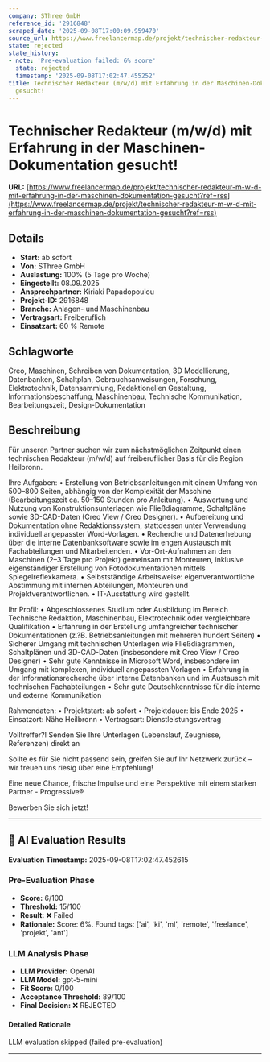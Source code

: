 ```yaml
---
company: SThree GmbH
reference_id: '2916848'
scraped_date: '2025-09-08T17:00:09.959470'
source_url: https://www.freelancermap.de/projekt/technischer-redakteur-m-w-d-mit-erfahrung-in-der-maschinen-dokumentation-gesucht?ref=rss
state: rejected
state_history:
- note: 'Pre-evaluation failed: 6% score'
  state: rejected
  timestamp: '2025-09-08T17:02:47.455252'
title: Technischer Redakteur (m/w/d) mit Erfahrung in der Maschinen-Dokumentation
  gesucht!
---
```



# Technischer Redakteur (m/w/d) mit Erfahrung in der Maschinen-Dokumentation gesucht!
**URL:** [https://www.freelancermap.de/projekt/technischer-redakteur-m-w-d-mit-erfahrung-in-der-maschinen-dokumentation-gesucht?ref=rss](https://www.freelancermap.de/projekt/technischer-redakteur-m-w-d-mit-erfahrung-in-der-maschinen-dokumentation-gesucht?ref=rss)
## Details
- **Start:** ab sofort
- **Von:** SThree GmbH
- **Auslastung:** 100% (5 Tage pro Woche)
- **Eingestellt:** 08.09.2025
- **Ansprechpartner:** Kiriaki Papadopoulou
- **Projekt-ID:** 2916848
- **Branche:** Anlagen- und Maschinenbau
- **Vertragsart:** Freiberuflich
- **Einsatzart:** 60
                                                % Remote

## Schlagworte
Creo, Maschinen, Schreiben von Dokumentation, 3D Modellierung, Datenbanken, Schaltplan, Gebrauchsanweisungen, Forschung, Elektrotechnik, Datensammlung, Redaktionellen Gestaltung, Informationsbeschaffung, Maschinenbau, Technische Kommunikation, Bearbeitungszeit, Design-Dokumentation

## Beschreibung
Für unseren Partner suchen wir zum nächstmöglichen Zeitpunkt einen technischen Redakteur (m/w/d) auf freiberuflicher Basis für die Region Heilbronn.

Ihre Aufgaben:
• Erstellung von Betriebsanleitungen mit einem Umfang von 500–800 Seiten, abhängig von der Komplexität der Maschine (Bearbeitungszeit ca. 50–150 Stunden pro Anleitung).
• Auswertung und Nutzung von Konstruktionsunterlagen wie Fließdiagramme, Schaltpläne sowie 3D-CAD-Daten (Creo View / Creo Designer).
• Aufbereitung und Dokumentation ohne Redaktionssystem, stattdessen unter Verwendung individuell angepasster Word-Vorlagen.
• Recherche und Datenerhebung über die interne Datenbanksoftware sowie im engen Austausch mit Fachabteilungen und Mitarbeitenden.
• Vor-Ort-Aufnahmen an den Maschinen (2–3 Tage pro Projekt) gemeinsam mit Monteuren, inklusive eigenständiger Erstellung von Fotodokumentationen mittels Spiegelreflexkamera.
• Selbstständige Arbeitsweise: eigenverantwortliche Abstimmung mit internen Abteilungen, Monteuren und Projektverantwortlichen.
• IT-Ausstattung wird gestellt.

Ihr Profil:
• Abgeschlossenes Studium oder Ausbildung im Bereich Technische Redaktion, Maschinenbau, Elektrotechnik oder vergleichbare Qualifikation
• Erfahrung in der Erstellung umfangreicher technischer Dokumentationen (z.?B. Betriebsanleitungen mit mehreren hundert Seiten)
• Sicherer Umgang mit technischen Unterlagen wie Fließdiagrammen, Schaltplänen und 3D-CAD-Daten (insbesondere mit Creo View / Creo Designer)
• Sehr gute Kenntnisse in Microsoft Word, insbesondere im Umgang mit komplexen, individuell angepassten Vorlagen
• Erfahrung in der Informationsrecherche über interne Datenbanken und im Austausch mit technischen Fachabteilungen
• Sehr gute Deutschkenntnisse für die interne und externe Kommunikation

Rahmendaten:
• Projektstart: ab sofort
• Projektdauer: bis Ende 2025
• Einsatzort: Nähe Heilbronn
• Vertragsart: Dienstleistungsvertrag

Volltreffer?! Senden Sie Ihre Unterlagen (Lebenslauf, Zeugnisse, Referenzen) direkt an

Sollte es für Sie nicht passend sein, greifen Sie auf Ihr Netzwerk zurück – wir freuen uns riesig über eine Empfehlung!

Eine neue Chance, frische Impulse und eine Perspektive mit einem starken Partner - Progressive®

Bewerben Sie sich jetzt!

---

## 🤖 AI Evaluation Results

**Evaluation Timestamp:** 2025-09-08T17:02:47.452615

### Pre-Evaluation Phase
- **Score:** 6/100
- **Threshold:** 15/100
- **Result:** ❌ Failed
- **Rationale:** Score: 6%. Found tags: ['ai', 'ki', 'ml', 'remote', 'freelance', 'projekt', 'ant']

### LLM Analysis Phase
- **LLM Provider:** OpenAI
- **LLM Model:** gpt-5-mini
- **Fit Score:** 0/100
- **Acceptance Threshold:** 89/100
- **Final Decision:** ❌ REJECTED

#### Detailed Rationale
LLM evaluation skipped (failed pre-evaluation)

---
